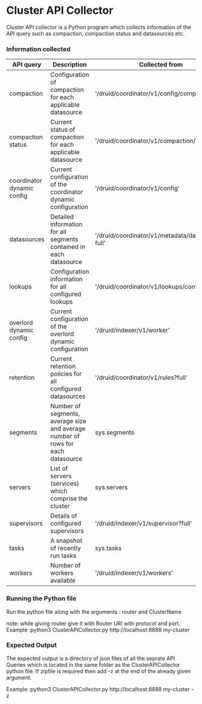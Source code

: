 # Cluster API Collector

Cluster  API collector  is a Python program which collects information of the API query such as compaction, compaction status and datasources etc.
### Information collected
| API query | Description | Collected from |
| --- | --- | --- |
| compaction | Configuration of compaction for each applicable datasource | '/druid/coordinator/v1/config/compaction' |
| compaction status | Current status of compaction for each applicable datasource | '/druid/coordinator/v1/compaction/status'
| coordinator dynamic config | Current configuration of the coordinator dynamic configuration |'/druid/coordinator/v1/config'
| datasources | Detailed information for all segments contained in each datasource | '/druid/coordinator/v1/metadata/datasources?full'
| lookups | Configuration information for all configured lookups |'/druid/coordinator/v1/lookups/config/all'
| overlord dynamic config | Current configuration of the overlord dynamic configuration |'/druid/indexer/v1/worker'
| retention | Current retention policies for all configured datasources |'/druid/coordinator/v1/rules?full'
| segments | Number of segments, average size and average number of rows for each datasource |sys.segments  
| servers | List of servers (services) which comprise the cluster | sys.servers  
| supervisors | Details of configured supervisors |'/druid/indexer/v1/supervisor?full'
| tasks | A snapshot of recently run tasks | sys.tasks 
| workers | Number of workers available |'/druid/indexer/v1/workers'

### Running the Python file
Run the python file along with the arguments : router and ClusterName

note: while giving router give it with Router URI with protocol and port.
Example :python3 ClusterAPICollector.py http://localhost:8888 my-cluster

### Expected Output
The expected output is a directory of json files of all the seprate API  Queries 
which is located in the same folder as the ClusterAPICollector python file.
If zipfile is required then add -z at the end of the already given argument.

Example :python3 ClusterAPICollector.py http://localhost:8888 my-cluster -z

